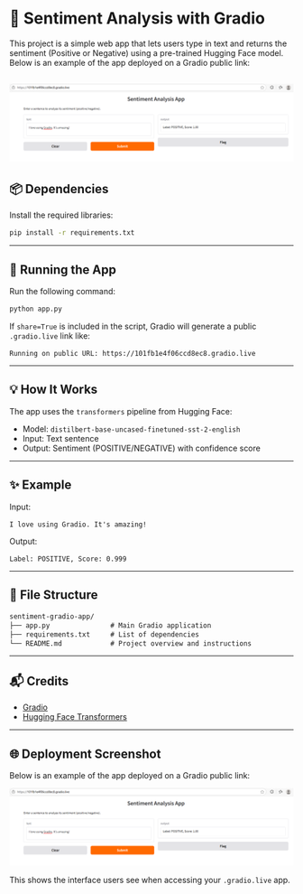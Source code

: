 # 🧠 Sentiment Analysis with Gradio

This project is a simple web app that lets users type in text and returns the sentiment (Positive or Negative) using a pre-trained Hugging Face model.
Below is an example of the app deployed on a Gradio public link:

![Gradio Deployment](deploy_.png)
---

## 📦 Dependencies

Install the required libraries:

```bash
pip install -r requirements.txt
```

---

## 🚀 Running the App

Run the following command:

```bash
python app.py
```

If `share=True` is included in the script, Gradio will generate a public `.gradio.live` link like:

```
Running on public URL: https://101fb1e4f06ccd8ec8.gradio.live
```

---

## 💡 How It Works

The app uses the `transformers` pipeline from Hugging Face:

- Model: `distilbert-base-uncased-finetuned-sst-2-english`
- Input: Text sentence
- Output: Sentiment (POSITIVE/NEGATIVE) with confidence score

---

## ✨ Example

Input:
```
I love using Gradio. It's amazing!
```

Output:
```
Label: POSITIVE, Score: 0.999
```

---

## 📁 File Structure

```
sentiment-gradio-app/
├── app.py               # Main Gradio application
├── requirements.txt     # List of dependencies
└── README.md            # Project overview and instructions
```

---

## 📬 Credits

- [Gradio](https://gradio.app)
- [Hugging Face Transformers](https://huggingface.co/transformers/)

---

## 🌐 Deployment Screenshot

Below is an example of the app deployed on a Gradio public link:

![Gradio Deployment](deploy_.png)

This shows the interface users see when accessing your `.gradio.live` app.
